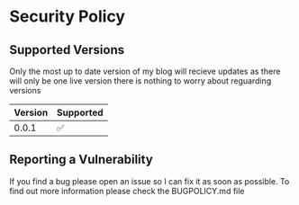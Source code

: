 # Security Policy

## Supported Versions
Only the most up to date version of my blog will recieve updates as there will only be one live version there is nothing to worry about reguarding versions

| Version | Supported          |
| ------- | ------------------ |
| 0.0.1   | :white_check_mark: |

## Reporting a Vulnerability

If you find a bug please open an issue so I can fix it as soon as possible. To find out more information please check the BUGPOLICY.md file
